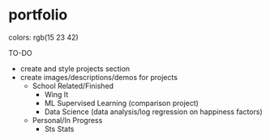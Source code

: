 # portfolio

colors: rgb(15 23 42)

TO-DO
- create and style projects section
- create images/descriptions/demos for projects
  - School Related/Finished
    - Wing It
    - ML Supervised Learning (comparison project)
    - Data Science (data analysis/log regression on happiness factors)
  - Personal/In Progress
    - Sts Stats